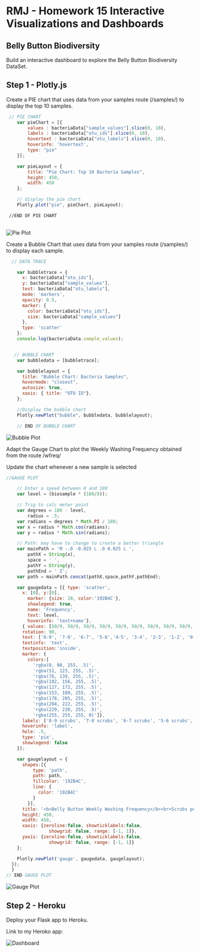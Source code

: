 
# RMJ - Homework 15 Interactive Visualizations and Dashboards

## Belly Button Biodiversity

Build an interactive dashboard to explore the Belly Button Biodiversity DataSet.

## Step 1 - Plotly.js 

Create a PIE chart that uses data from your samples route (/samples/<sample>) to display the top 10 samples.

```js
 // PIE CHART
    var pieChart = [{
        values : bacteriaData["sample_values"].slice(0, 10),
        labels : bacteriaData["otu_ids"].slice(0, 10),
        hovertext : bacteriaData["otu_labels"].slice(0, 10),
        hoverinfo: 'hovertext',
        type: "pie"
    }];

    var pieLayout = {
        title: "Pie Chart: Top 10 Bacteria Samples",
        height: 450,
        width: 450
    };

    // display the pie chart
    Plotly.plot("pie", pieChart, pieLayout);

 //END OF PIE CHART
    
```


![Pie Plot](static/images/piechart.png)
  
Create a Bubble Chart that uses data from your samples route (/samples/<sample>) to display each sample.

```js
  // DATA TRACE

    var bubbletrace = {
      x: bacteriaData["otu_ids"],
      y: bacteriaData["sample_values"],
      text: bacteriaData["otu_labels"],
      mode: 'markers',
      opacity: 0.5,
      marker: {
        color: bacteriaData["otu_ids"],
        size: bacteriaData["sample_values"]
      },
      type: 'scatter'
    };
    console.log(bacteriaData.sample_values);


   // BUBBLE CHART
    var bubbledata = [bubbletrace];

    var bubblelayout = {
      title: "Bubble Chart: Bacteria Samples",
      hovermode: "closest",
      autosize: true,
      xaxis: { title: "OTU ID"},
    };

    //Display the bubble chart
    Plotly.newPlot("bubble", bubbledata, bubblelayout);

    // END OF BUBBLE CHART

```

![Bubble Plot](static/images/bubbleplot.png)

Adapt the Gauge Chart to plot the Weekly Washing Frequency obtained from the route /wfreq/<sample>

Update the chart whenever a new sample is selected

```js
//GAUGE PLOT

    // Enter a speed between 0 and 180
    var level = (biosample * (180/9));

    // Trig to calc meter point
    var degrees = 180 - level,
        radius = .5;
    var radians = degrees * Math.PI / 180;
    var x = radius * Math.cos(radians);
    var y = radius * Math.sin(radians);

    // Path: may have to change to create a better triangle
    var mainPath = 'M -.0 -0.025 L .0 0.025 L ',
        pathX = String(x),
        space = ' ',
        pathY = String(y),
        pathEnd = ' Z';
    var path = mainPath.concat(pathX,space,pathY,pathEnd);

    var gaugedata = [{ type: 'scatter',
      x: [0], y:[0],
        marker: {size: 28, color:'192B4C'},
        showlegend: true,
        name: 'Frequency',
        text: level,
        hoverinfo: 'text+name'},
      { values: [50/9, 50/9, 50/9, 50/9, 50/9, 50/9, 50/9, 50/9, 50/9, 50],
      rotation: 90,
      text: ['8-9', '7-8', '6-7', '5-6','4-5', '3-4', '2-3', '1-2', '0-1', ''],
      textinfo: 'text',
      textposition:'inside',
      marker: {
        colors:[
          'rgba(0, 90, 255, .5)',
          'rgba(51, 123, 255, .5)',
          'rgba(76, 139, 255, .5)',
          'rgba(102, 156, 255, .5)', 
          'rgba(127, 172, 255, .5)',
          'rgba(153, 189, 255, .5)', 
          'rgba(178, 205, 255, .5)',
          'rgba(204, 222, 255, .5)', 
          'rgba(229, 238, 255, .5)',
          'rgba(255, 255, 255, 0)']},
      labels: ['8-9 scrubs', '7-8 scrubs', '6-7 scrubs', '5-6 scrubs','4-5 scrubs', '3-4 scrubs', '2-3 scrubs', '1-2 scrubs', '0-1 scrubs', ''],
      hoverinfo: 'label',
      hole: .5,
      type: 'pie',
      showlegend: false
    }];

    var gaugelayout = {
      shapes:[{
          type: 'path',
          path: path,
          fillcolor: '192B4C',
          line: {
            color: '192B4C'
          }
        }],
      title: '<b>Belly Button Weekly Washing Frequency</b><br>Scrubs per Week',
      height: 450,
      width: 450,
      xaxis: {zeroline:false, showticklabels:false,
                showgrid: false, range: [-1, 1]},
      yaxis: {zeroline:false, showticklabels:false,
                showgrid: false, range: [-1, 1]}
    };

    Plotly.newPlot('gauge', gaugedata, gaugelayout);
  });
  }
// END GAUGE PLOT

```

![Gauge Plot](static/images/gaugeplot.png)



## Step 2 - Heroku 

Deploy your Flask app to Heroku.

Link to my Heroko app: 

![Dashboard](static/images/dashboard.png)

```python

```
